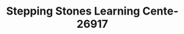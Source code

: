 ---
f_zip-code: 60950
f_state-code: IL
title: Stepping Stones Learning Cente-26917
f_phone: 815-468-6598
f_city-only: Manteno
f_address: 279 Cypress Dr Manteno
f_location-unique-id: '26917'
slug: stepping-stones-learning-cente-26917
updated-on: '2024-05-30T13:46:58.046Z'
created-on: '2024-05-30T13:36:59.803Z'
published-on: '2024-05-30T13:54:32.469Z'
f_city-state: cms/city/manteno-il.md
f_company: cms/company/stepping-stones-learning-cente.md
f_state: cms/state/illinois.md
layout: '[payday-loan].html'
tags: payday-loan
---